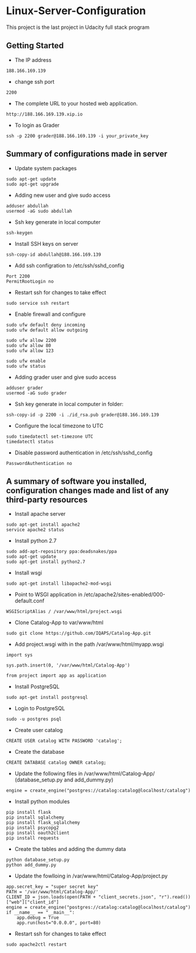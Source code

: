 # Linux-Server-Configuration

This project is the last project in Udacity full stack program

## Getting Started

* The IP address
```
188.166.169.139
```
* change ssh port
```
2200
```
* The complete URL to your hosted web application.
```
http://188.166.169.139.xip.io
```

* To login as Grader
```
ssh -p 2200 grader@188.166.169.139 -i your_private_key
```

## Summary of configurations made in server

* Update system packages
```
sudo apt-get update
sudo apt-get upgrade
```
* Adding new user and give sudo access 
```
adduser abdullah
usermod -aG sudo abdullah
```
* Ssh key generate in local computer
```
ssh-keygen
```
* Install SSH keys on server
```
ssh-copy-id abdullah@188.166.169.139
```
* Add ssh configration to /etc/ssh/sshd_config
```
Port 2200
PermitRootLogin no
```
* Restart ssh for changes to take effect
```
sudo service ssh restart
```
* Enable firewall and configure
```
sudo ufw default deny incoming
sudo ufw default allow outgoing

sudo ufw allow 2200
sudo ufw allow 80
sudo ufw allow 123

sudo ufw enable
sudo ufw status
```
* Adding grader user and give sudo access 
```
adduser grader
usermod -aG sudo grader
```
* Ssh key generate in local computer in folder:
```
ssh-copy-id -p 2200 -i ./id_rsa.pub grader@188.166.169.139
```
* Configure the local timezone to UTC
```
sudo timedatectl set-timezone UTC
timedatectl status
```
* Disable password authentication in /etc/ssh/sshd_config
```
PasswordAuthentication no
```

## A summary of software you installed, configuration changes made and list of any third-party resources

* Install apache server
```
sudo apt-get install apache2
service apache2 status
```
* Install python 2.7
```
sudo add-apt-repository ppa:deadsnakes/ppa
sudo apt-get update
sudo apt-get install python2.7
```
* Install wsgi
```
sudo apt-get install libapache2-mod-wsgi
```
* Point to WSGI application in /etc/apache2/sites-enabled/000-default.conf
```
WSGIScriptAlias / /var/www/html/project.wsgi
```
* Clone Catalog-App to var/www/html
```
sudo git clone https://github.com/IQAPS/Catalog-App.git
```
* Add project.wsgi with in the path /var/www/html/myapp.wsgi
```
import sys

sys.path.insert(0, '/var/www/html/Catalog-App')

from project import app as application
```
* Install PostgreSQL
```
sudo apt-get install postgresql
```
* Login to PostgreSQL
```
sudo -u postgres psql
```
* Create user catalog
```
CREATE USER catalog WITH PASSWORD 'catalog';
```
* Create the database
```
CREATE DATABASE catalog OWNER catalog;
```
* Update the following files in /var/www/html/Catalog-App/ (database_setup.py and add_dummy.py)
```
engine = create_engine("postgres://catalog:catalog@localhost/catalog")
```
* Install python modules 
```
pip install flask
pip install sqlalchemy
pip install flask_sqlalchemy
pip install psycopg2
pip install oauth2client
pip install requests
```
* Create the tables and adding the dummy data
```
python database_setup.py
python add_dummy.py
```
* Update the fowlloing in /var/www/html/Catalog-App/project.py
```
app.secret_key = "super secret key"
PATH = '/var/www/html/Catalog-App/'
CLIENT_ID = json.loads(open(PATH + "client_secrets.json", "r").read())["web"]["client_id"]
engine = create_engine("postgres://catalog:catalog@localhost/catalog")
if __name__ == "__main__":
    app.debug = True
    app.run(host="0.0.0.0", port=80)
```
* Restart ssh for changes to take effect
```
sudo apache2ctl restart
```

